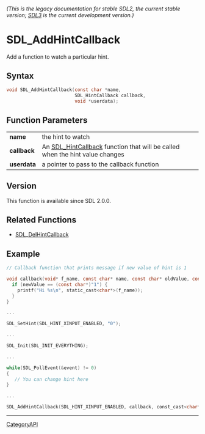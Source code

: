 ###### (This is the legacy documentation for stable SDL2, the current stable version; [SDL3](https://wiki.libsdl.org/SDL3/) is the current development version.)
# SDL_AddHintCallback

Add a function to watch a particular hint.

## Syntax

```c
void SDL_AddHintCallback(const char *name,
                         SDL_HintCallback callback,
                         void *userdata);

```

## Function Parameters

|                  |                                                                                                  |
| ---------------- | ------------------------------------------------------------------------------------------------ |
| **name**         | the hint to watch                                                                                |
| **callback**     | An [SDL_HintCallback](SDL_HintCallback) function that will be called when the hint value changes |
| **userdata**     | a pointer to pass to the callback function                                                       |

## Version

This function is available since SDL 2.0.0.

## Related Functions

* [SDL_DelHintCallback](SDL_DelHintCallback)


## Example

```c
// Callback function that prints message if new value of hint is 1

void callback(void* f_name, const char* name, const char* oldValue, const char* newValue) {
  if (newValue == (const char*)"1") {
    printf("Hi %s\n", static_cast<char*>(f_name));
  }
}

...

SDL_SetHint(SDL_HINT_XINPUT_ENABLED, "0");

...

SDL_Init(SDL_INIT_EVERYTHING);

...

while(SDL_PollEvent(&event) != 0)
{
   // You can change hint here
}

...

SDL_AddHintCallback(SDL_HINT_XINPUT_ENABLED, callback, const_cast<char*>("SDL"));
```

----
[CategoryAPI](CategoryAPI)

